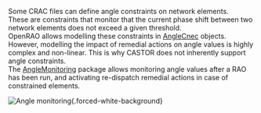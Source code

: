 Some CRAC files can define angle constraints on network elements.  
These are constraints that monitor that the current phase shift between two network elements does not exceed a given
threshold.  
OpenRAO allows modelling these constraints in [AngleCnec](/input-data/crac/json.md#angle-cnecs) objects.  
However, modelling the impact of remedial actions on angle values is highly complex and non-linear. This is why CASTOR
does not inherently support angle constraints.  
The [AngleMonitoring](https://github.com/powsybl/powsybl-open-rao/tree/main/monitoring/angle-monitoring)
package allows monitoring angle values after a RAO has been run, and activating re-dispatch remedial actions in case of
constrained elements.

![Angle monitoring](/_static/img/angle_monitoring.png){.forced-white-background}